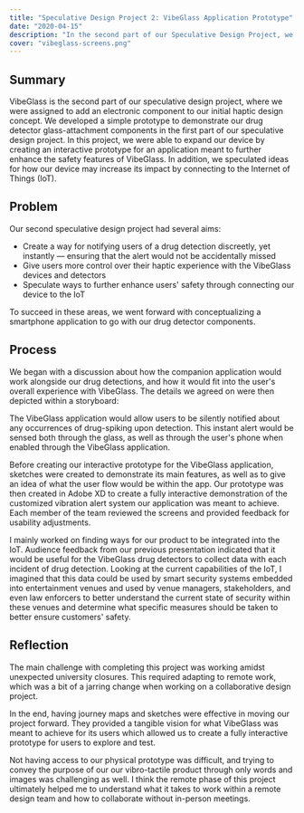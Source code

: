 ```yaml
---
title: "Speculative Design Project 2: VibeGlass Application Prototype"
date: "2020-04-15"
description: "In the second part of our Speculative Design Project, we added an electronic component to our haptic device."
cover: "vibeglass-screens.png"
---
```


## Summary

VibeGlass is the second part of our speculative design project, where we were assigned to add an electronic component to our initial haptic design concept. We developed a simple prototype to demonstrate our drug detector glass-attachment components in the first part of our speculative design project. In this project, we were able to expand our device by creating an interactive prototype for an application meant to further enhance the safety features of VibeGlass. In addition, we speculated ideas for how our device may increase its impact by connecting to the Internet of Things (IoT).

## Problem

Our second speculative design project had several aims:

- Create a way for notifying users of a drug detection discreetly, yet instantly — ensuring that the alert would not be accidentally missed
- Give users more control over their haptic experience with the VibeGlass devices and detectors
- Speculate ways to further enhance users' safety through connecting our device to the IoT

To succeed in these areas, we went forward with conceptualizing a smartphone application to go with our drug detector components.

## Process

We began with a discussion about how the companion application would work alongside our drug detections, and how it would fit into the user's overall experience with VibeGlass. The details we agreed on were then depicted within a storyboard:

The VibeGlass application would allow users to be silently notified about any occurrences of drug-spiking upon detection. This instant alert would be sensed both through the glass, as well as through the user's phone when enabled through the VibeGlass application. 

Before creating our interactive prototype for the VibeGlass application, sketches were created to demonstrate its main features, as well as to give an idea of what the user flow would be within the app. Our prototype was then created in Adobe XD to create a fully interactive demonstration of the customized vibration alert system our application was meant to achieve. Each member of the team reviewed the screens and provided feedback for usability adjustments.

I mainly worked on finding ways for our product to be integrated into the IoT. Audience feedback from our previous presentation indicated that it would be useful for the VibeGlass drug detectors to collect data with each incident of drug detection. Looking at the current capabilities of the IoT, I imagined that this data could be used by smart security systems embedded into entertainment venues and used by venue managers, stakeholders, and even law enforcers to better understand the current state of security within these venues and determine what specific measures should be taken to better ensure customers' safety.

## Reflection

The main challenge with completing this project was working amidst unexpected university closures. This required adapting to remote work, which was a bit of a jarring change when working on a collaborative design project. 

In the end, having journey maps and sketches were effective in moving our project forward. They provided a tangible vision for what VibeGlass was meant to achieve for its users which allowed us to create a fully interactive prototype for users to explore and test.

Not having access to our physical prototype was difficult, and trying to convey the purpose of our our vibro-tactile product through only words and images was challenging as well. I think the remote phase of this project ultimately helped me to understand what it takes to work within a remote design team and how to collaborate without in-person meetings.
